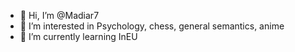- 👋 Hi, I’m @Madiar7
- 👀 I’m interested in Psychology, chess, general semantics, anime 
- 🌱 I’m currently learning InEU


<!---
Madiar7/Madiar7 is a ✨ special ✨ repository because its `README.md` (this file) appears on your GitHub profile.
You can click the Preview link to take a look at your changes.
--->
